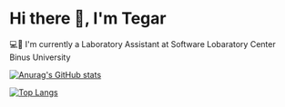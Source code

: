 # Hi there 👋, I'm Tegar

💻👔 I'm currently a Laboratory Assistant at Software Lobaratory Center Binus University

[![Anurag's GitHub stats](https://readme-stats-mocha-sigma.vercel.app/api?username=tegarabd&show_icons=true&theme=transparent&count_private=true&include_all_commits=true&rank_icon=percentile)](https://percentile.com/tegarabd)

[![Top Langs](https://readme-stats-mocha-sigma.vercel.app/api/top-langs/?username=tegarabd&layout=compact&langs_count=20&theme=transparent&count_private=true&size_weight=0.5&count_weight=0.5)](https://github.com/tegarabd)
